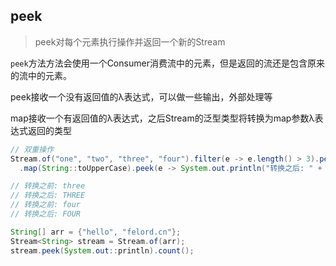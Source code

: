 ## peek

> peek对每个元素执行操作并返回一个新的Stream

`peek`方法方法会使用一个Consumer消费流中的元素，但是返回的流还是包含原来的流中的元素。

peek接收一个没有返回值的λ表达式，可以做一些输出，外部处理等

map接收一个有返回值的λ表达式，之后Stream的泛型类型将转换为map参数λ表达式返回的类型



```java
// 双重操作
Stream.of("one", "two", "three", "four").filter(e -> e.length() > 3).peek(e -> System.out.println("转换之前: " + e))
  .map(String::toUpperCase).peek(e -> System.out.println("转换之后: " + e)).collect(Collectors.toList());

// 转换之前: three
// 转换之后: THREE
// 转换之前: four
// 转换之后: FOUR
```





```java
String[] arr = {"hello", "felord.cn"};
Stream<String> stream = Stream.of(arr);
stream.peek(System.out::println).count();
```

